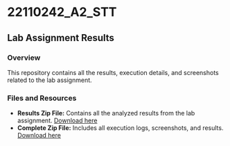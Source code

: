 # 22110242_A2_STT

## Lab Assignment Results

### Overview
This repository contains all the results, execution details, and screenshots related to the lab assignment.

### Files and Resources
- **Results Zip File:** Contains all the analyzed results from the lab assignment. [Download here](https://drive.google.com/drive/folders/18scAw3jHX6nb81DzFjATPPZmYZilu7lR?usp=drive_link)
- **Complete Zip File:** Includes all execution logs, screenshots, and results. [Download here](https://drive.google.com/file/d/1DfV9qFFC6bFCS22kx-354nG8UVdWZ-sn/view?usp=drive_link)
